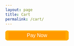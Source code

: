 ```yaml
---
layout: page
title: Cart
permalink: /cart/
---
```

<div id="cart"></div>
<div id="cp6d7f4c2f12" style="margin: 10px 0" onclick="document.getElementById('pay_now_form_2ad8d6d336').submit()"><div><div class='r-bg '><span class='r-fg r-fg-3'></span> <span class='r-fg r-fg-2'></span> <span class='r-fg r-fg-1'></span> <span class='r-fg r-fg-0'></span> </div><form action="https://demo.globalgatewaye4.firstdata.com/pay" id="pay_now_form_2ad8d6d336" method="post"><input type="hidden" name="x_login" value="HCO-IGNIT-861" /><input type="hidden" name="x_show_form" value="PAYMENT_FORM" /><input type="hidden" name="x_fp_sequence" value="1493659029175939794" /><input type="hidden" name="x_fp_hash" value="PNB-1.0-8cb410d93c239f2895b1c9fd85599e39063ce6cf" /><input type="hidden" name="x_amount" /><input type="hidden" name="x_currency_code" value="USD" /><input type="hidden" name="x_test_request" value="TRUE" /><input type="hidden" name="x_relay_response" value="" /><input type="hidden" name="donation_prompt" /><input type="hidden" name="button_code" value="Pay Now Ignite Maple Grove DEMO0500" /><div class="cpwrap"><button type="button">Pay Now</button></div></form><div class='r-bg '><span class='r-fg r-fg-0'></span> <span class='r-fg r-fg-1'></span> <span class='r-fg r-fg-2'></span> <span class='r-fg r-fg-3'></span> </div></div></div><style type="text/css">div#cp6d7f4c2f12{width: 200px; background-color: #FF9900;}div#cp6d7f4c2f12:hover{cursor: pointer}div#cp6d7f4c2f12 * {background-color: #FFAA00;}div#cp6d7f4c2f12 form{margin:0; padding:0;text-align:center}div#cp6d7f4c2f12 div.cpwrap {width: 90%;border:0;margin:0 auto;padding: 0px; background-color: #FF9900}div#cp6d7f4c2f12 button{width: 95%;border:0;margin:0;padding: 3px 0; background-color: #FF9900;text-align: center; color: #FFFFFF; }div#cp6d7f4c2f12:hover button {text-decoration: underline}div#cp6d7f4c2f12 button:focus,div#cp6d7f4c2f12 button:visited,div#cp6d7f4c2f12 button:active{border:none;outline: none}div#cp6d7f4c2f12 button {font-size: 16px}div#cp6d7f4c2f12 div.cpwrap {border-left: 3px solid #FFAA00; border-right: 3px solid #FFAA00}div#cp6d7f4c2f12 .r-fg{background-color: #FFAA00; border-color: #FFAA00}div#cp6d7f4c2f12 .r-bg{background-color: white}div#cp6d7f4c2f12 .r-fg{border-style: solid; border-width: 0px 1px; overflow: hidden; display: block; height: 1px; font-size: 1px}div#cp6d7f4c2f12 .r-fg-0{margin-left: 1px; margin-right: 1px; border-width: 0px 1px !important; height: 1px !important}div#cp6d7f4c2f12 .r-fg-1{margin-left: 2px; margin-right: 2px}div#cp6d7f4c2f12 .r-fg-2{margin-left: 3px; margin-right: 3px}div#cp6d7f4c2f12 .r-fg-3{margin-left: 5px; margin-right: 5px}</style>

<script type="text/javascript">
	show_cart();
	function show_cart () {
		var items = JSON.parse(localStorage.getItem("items")) || new Array();
		if (items.length >= 1) {
			var htmlString = '<table class="cart-table-m cart-table"><tbody><tr><th></th><th></th><th>Item</th><th>Quantity</th><th>Suggested Donation</th><th>Donation</th></tr>';
			for (var i = 0; i < items.length; i++) {
				var amount = 0;
				if (items[i].donation) {
					amount =  Number(items[i].suggested_donation) * Number(items[i].quantity);
				};
				htmlString = htmlString + '<tr class="cart-table-row"><td><a class="cart_remove" onclick="remove_item(' + i + ');">x</a></td><td>' + '<img class="cart-item-image" src="{{ site.url }}{{ site.baseurl }}/images/' + items[i].image + '"/>' + '</td><td><dl><dt>Item</dt><dd>' + if_cart_donation(items[i].use,'<a href="{{ site.url }}{{ site.baseurl }}' + items[i].url + '">') + items[i].item + if_cart_donation(items[i].use,'</a><br>') + if_cart_donation(items[i].use,selected(items[i].use,i)) + '</dd></dl></td><td>' + if_cart_donation(items[i].use,'<dl><dt>Quantity</dt><dd><input id="quantity_' + i + '" class="input-text qty text" step="1" min="1" max="99999" name="quantity" value="' + items[i].quantity + '" title="Qty" size="4" pattern="[0-9]*" inputmode="numeric" type="number" onclick="document.getElementById(\'update_cart\').classList.add(\'update_cart\');"></dd></dl>') + '</td><td>' + if_cart_donation(items[i].use,'<dl><dt>Suggested Donation</dt><dd>$' + (Number(items[i].suggested_donation) * Number(items[i].quantity)).toFixed(2).toString() + '</dd></dl>') + '</td><td><dl><dt>Donation</dt><dd>$' + amount.toFixed(2).toString() + "</dd></dl></td></tr>";
			};
			htmlString = htmlString + '<tr><td></td><td></td><td></td><td></td><td></td><td><input type="submit" id="update_cart" class="" onclick="update_cart();" value="Update Cart"></td></tr></tbody></table><a class="shop-buttons float-left" onclick="empty_cart();">Empty Cart</a>';

			htmlString = htmlString + '<div id="cart-totals">' + ask_for_donations(total(items)) + '<h3>Cart Totals</h3><p>Shipping is included with suggested donation. For Expedited Shipping (Must call us with details) (651)-484-1040.</p><table class="cart-table"><tbody><tr><td>Suggested Total</td><td>$' + suggested_total(items).toFixed(2).toString() + '</td></tr><tr><td>Total</td><td>$' + total(items).toFixed(2).toString() + '</td></tr></tbody></table></div>';
			document.getElementById('cart').innerHTML = htmlString;
		}else{
			document.getElementById('cart').innerHTML = '<h3 style="text-align: center;color: #7f7f7f;">Empty Cart</h3>';
		};
	}
	
	function update_cart () {
		var items = JSON.parse(localStorage.getItem("items")) || new Array();
		for (var i = 0; i < items.length; i++) {
			if (items[i].use != "none") {
				items[i].use = document.getElementById("use_"+i).value;
				items[i].quantity = document.getElementById("quantity_"+i).value;
			};
		};
		localStorage.setItem("items", JSON.stringify(items));
		show_cart();
	}
	
	function remove_item (id) {
		update_cart();
		var items = JSON.parse(localStorage.getItem("items")) || new Array();
		items.splice(id, 1);
		localStorage.setItem("items", JSON.stringify(items));
		show_cart();
	}

	function total (items) {
		var amount = 0;
		for (var i = items.length - 1; i >= 0; i--) {
			if (items[i].donation) {
				amount = amount + (Number(items[i].suggested_donation) * Number(items[i].quantity));
			};
		};
		return amount;
	}

	function suggested_total (items) {
		var amount = 0;
		for (var i = items.length - 1; i >= 0; i--) {
			if (items[i].use != "none") {
				amount = amount + (Number(items[i].suggested_donation) * Number(items[i].quantity));
			};
		};
		return amount;
	}

	function if_cart_donation (argument,text) {
		if (argument != "none") {
			return text;
		}else{
			return '';
		};
	}

	function selected (argument,i) {
		var select =  new Array("","","","","","","","");
		if (argument == '-- Please Select --') {
			select[0] =  ' selected="selected"';
		};
		if (argument == 'Family/Personal') {
			select[1] =  ' selected="selected"';
		};
		if (argument == 'Community') {
			select[2] =  ' selected="selected"';
		};
		if (argument == 'Church') {
			select[3] =  ' selected="selected"';
		};
		if (argument == 'College') {
			select[4] =  ' selected="selected"';
		};
		if (argument == 'High School') {
			select[5] =  ' selected="selected"';
		};
		if (argument == 'Pregnancy Resource Center') {
			select[6] =  ' selected="selected"';
		};
		if (argument == 'Sidewalk Counseling') {
			select[7] =  ' selected="selected"';
		};
		return '<select id="use_' + i + '" class="use" type="select" name="use" onclick="document.getElementById(\'update_cart\').classList.add(\'update_cart\');"><option value="-- Please Select --"' + select[0] + '>-- Please Select --</option><option value="Family/Personal"' + select[1] + '>Family/Personal</option><option value="Community"' + select[2] + '>Community</option><option value="Church"' + select[3] + '>Church</option><option value="College"' + select[4] + '>College</option><option value="High School"' + select[5] + '>High School</option><option value="Pregnancy Resource Center"' + select[6] + '>Pregnancy Resource Center</option><option value="Sidewalk Counseling"' + select[7] + '>Sidewalk Counseling</option></select>';
	}

	function ask_for_donations (amount) {
		if (amount == 0) {
			return '<p>HLA materials are available free of charge. Your donation today helps us support those who cannot afford a financial gift at this time.</p><span>$</span><input id="cart_donations" class="input-text qty text" step="0.01" min="0.01" max="99999" name="quantity" title="Donation" size="4" pattern="[0-9]*" inputmode="numeric" type="number"><a id="cart_donation" class="" onclick="add_donation_to_cart();">Add Donation</a>';
		}else{
			return "";
		};
	}

	function add_donation_to_cart () {
		var line_item = new Object();
		line_item.item = "Donation";
		line_item.id_number = "#0001";
		line_item.url = "{{ page.url }}";
		line_item.image = "{{ site.cart_donations_image }}";
		line_item.donation = "true";
		line_item.suggested_donation = document.getElementById("cart_donations").value;
		line_item.quantity = "1";
		line_item.use = "none";
		var items = JSON.parse(localStorage.getItem("items")) || new Array();
		items.push(line_item);
		var myJSON = JSON.stringify(items);
		localStorage.setItem("items", myJSON);
		show_cart();
	}
	function empty_cart () {
		localStorage.removeItem("items");
		show_cart();
	}
</script>